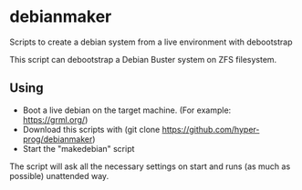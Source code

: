 # debianmaker
Scripts to create a debian system from a live environment with debootstrap

This script can debootstrap a Debian Buster system on ZFS filesystem.

Using
------
- Boot a live debian on the target machine. (For example: https://grml.org/)
- Download this scripts with (git clone https://github.com/hyper-prog/debianmaker)
- Start the "makedebian" script

The script will ask all the necessary settings on start and runs (as much as possible) unattended way.

